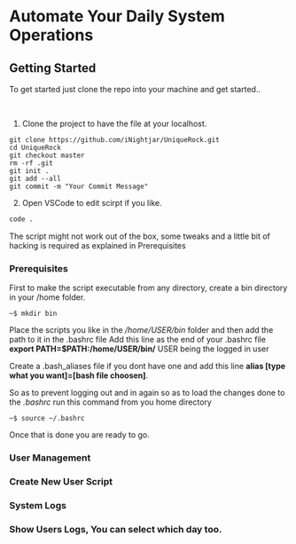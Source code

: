 # Automate Your Daily System Operations

## Getting Started

To get started just clone the repo into your machine and get started..

<br>

1. Clone the project to have the file at your localhost.

```
git clone https://github.com/iNightjar/UniqueRock.git
cd UniqueRock
git checkout master
rm -rf .git
git init .
git add --all
git commit -m "Your Commit Message"
```

2. Open VSCode to edit scirpt if you like.

```bash
code .
```

The script might not work out of the box, some tweaks and a little bit of hacking is required as explained in Prerequisites

### Prerequisites

First to make the script executable from any directory, create a bin directory in your /home folder.

```
~$ mkdir bin
```

Place the scripts you like in the */home/USER/bin* folder and then add the path to it in the .bashrc file
Add this line as the end of your .bashrc file **export PATH=$PATH:/home/USER/bin/** USER being the logged in user

Create a .bash_aliases file if you dont have one and add this line
**alias [type what you want]=[bash file choosen]**.

So as to prevent logging out and in again so as to load the changes done to the *.bashrc* run this command from you home directory

```
~$ source ~/.bashrc
```

Once that is done you are ready to go.

### User Management

### Create New User Script


### System Logs

### Show Users Logs, You can select which day too.